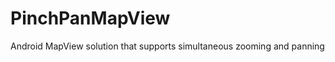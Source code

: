 PinchPanMapView
===============

Android MapView solution that supports simultaneous zooming and panning